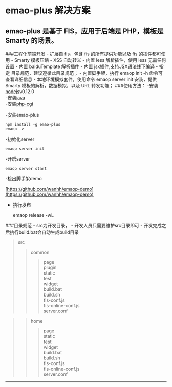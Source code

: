 emao-plus 解决方案
====================

emao-plus 是基于 FIS，应用于后端是 PHP，模板是 Smarty 的场景。
------------------


###工程化前端开发
    - 扩展自 fis，包含 fis 的所有提供功能以及 fis 的插件都可使用
    - Smarty 模板压缩
    - XSS 自动转义
    - 内置 less 解析插件，使用 less 无需任何设置
    - 内置 baiduTemplate 解析插件
    - 内置 jsx插件,支持JSX语法线下编译
    - 指定 目录规范，建议遵循此目录规范；
    - 内置脚手架，执行 emaop init -h 命令可查看详细信息
    - 本地环境模拟套件，使用命令 emaop server init 安装，提供 Smarty 模板的解析，数据模拟，以及 URL 转发功能；
###使用方法：
-安装[nodejs](http://nodejs.org/)v0.12.0  
-安装[java](http://java.com/)  
-安装[php-cgi](http://www.apachefriends.org/)  

-安装emao-plus

    npm install -g emao-plus
    emaop -v

-初始化server

    emaop server init

-开启server

    emaop server start

-检出脚手架demo

[https://github.com/wanhh/emaop-demo](https://github.com/wanhh/emaop-demo)

- 执行发布

    emaop release -wL




###目录规范
    - src为开发目录，
    - 开发人员只需要维护src目录即可
    - 开发完成之后执行build.bat会自动生成build目录

> src  
> > common  
> > > page  
> > > plugin  
> > > static  
> > > test  
> > > widget  
> > > build.bat  
> > > build.sh  
> > > fis-conf.js  
> > > fis-online-conf.js  
> > > server.conf  

> > home  
> > > page  
> > > static  
> > > test  
> > > widget  
> > > build.bat  
> > > build.sh  
> > > fis-conf.js  
> > > fis-online-conf.js  
> > > server.conf  

------------
